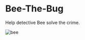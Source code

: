 # Bee-The-Bug
Help detective Bee solve the crime.

![bee](https://user-images.githubusercontent.com/57009004/144236464-758fbc51-cee5-4a07-ad65-f3dcc795a3a1.gif)
